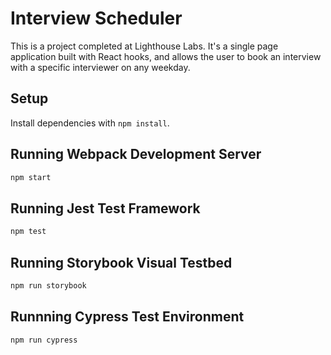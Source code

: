 # Interview Scheduler
This is a project completed at Lighthouse Labs.
It's a single page application built with React hooks, and allows the user to book an interview with a specific interviewer on any weekday.



## Setup

Install dependencies with `npm install`.

## Running Webpack Development Server

```sh
npm start
```

## Running Jest Test Framework

```sh
npm test
```

## Running Storybook Visual Testbed

```sh
npm run storybook
```

## Runnning Cypress Test Environment

``` sh
npm run cypress
```


